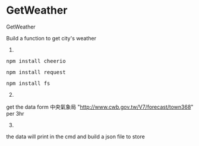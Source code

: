# GetWeather
GetWeather


 

Build a function to get city's weather

1.

<pre>npm install cheerio</pre>
<pre>npm install request</pre>
<pre>npm install fs</pre>

2.

get the data form  中央氣象局  "http://www.cwb.gov.tw/V7/forecast/town368" per 3hr 

3.

the data will print in the cmd and build a json file  to store 

